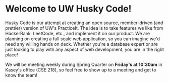 # Welcome to UW Husky Code!

Husky Code is our attempt at creating an open source, member-driven (and prettier) version of UW's PracticeIt. The idea is to take features we like from HackerRank, LeetCode, etc., and implement it on our product. We are planning on creating a full scale web application, so you can imagine we'd need any willing hands on deck. Whether you're a database expert or are just looking to play with any aspect of web development, you are in the right place! 

We will be meeting weekly during Spring Quarter on **Friday's at 10:30am** in Kasey's office (CSE 218), so feel free to show up to a meeting and get to know the team!
